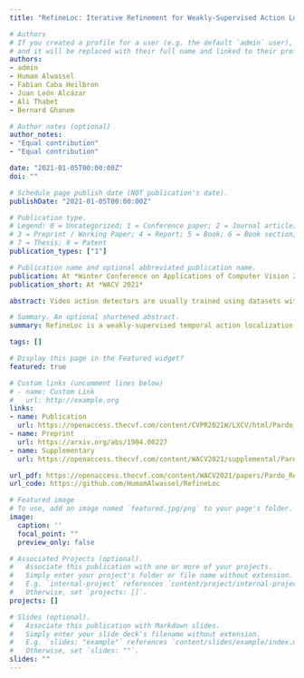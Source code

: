 ```yaml
---
title: "RefineLoc: Iterative Refinement for Weakly-Supervised Action Localization"

# Authors
# If you created a profile for a user (e.g. the default `admin` user), write the username (folder name) here 
# and it will be replaced with their full name and linked to their profile.
authors:
- admin
- Humam Alwassel
- Fabian Caba Heilbron
- Juan León Alcázar
- Ali Thabet
- Bernard Ghanem

# Author notes (optional)
author_notes:
- "Equal contribution"
- "Equal contribution"

date: "2021-01-05T00:00:00Z"
doi: ""

# Schedule page publish date (NOT publication's date).
publishDate: "2021-01-05T00:00:00Z"

# Publication type.
# Legend: 0 = Uncategorized; 1 = Conference paper; 2 = Journal article;
# 3 = Preprint / Working Paper; 4 = Report; 5 = Book; 6 = Book section;
# 7 = Thesis; 8 = Patent
publication_types: ["1"]

# Publication name and optional abbreviated publication name.
publication: At *Winter Conference on Applications of Computer Vision 2021*
publication_short: At *WACV 2021*

abstract: Video action detectors are usually trained using datasets with fully-supervised temporal annotations. Building such datasets is an expensive task. To alleviate this problem, recent methods have tried to leverage weak labeling, where videos are untrimmed and only a video-level label is available. In this paper, we propose RefineLoc, a novel weakly-supervised temporal action localization method. RefineLoc uses an iterative refinement approach by estimating and training on snippet-level pseudo ground truth at every iteration. We show the benefit of this iterative approach and present an extensive analysis of five different pseudo ground truth generators. We show the effectiveness of our model on two standard action datasets, ActivityNet v1.2 and THUMOS14. RefineLoc shows competitive results with the state-of-the-art in weakly-supervised temporal localization. Additionally, our iterative refinement process significantly improves the performance of two state-of-the-art methods, setting a new state-of-the-art on THUMOS14.

# Summary. An optional shortened abstract.
summary: RefineLoc is a weakly-supervised temporal action localization method. RefineLoc uses an iterative refinement approach by estimating and training on snippet-level pseudo ground truth at every iteration. Our method shows competitive results with the state-of-the-art in weakly-supervised temporal localization. Additionally, our iterative refinement process significantly improves the performance of two state-of-the-art methods, setting a new state-of-the-art on THUMOS14.

tags: []

# Display this page in the Featured widget?
featured: true

# Custom links (uncomment lines below)
# - name: Custom Link
#   url: http://example.org
links:
- name: Publication
  url: https://openaccess.thecvf.com/content/CVPR2021W/LXCV/html/Pardo_BAOD_Budget-Aware_Object_Detection_CVPRW_2021_paper.html
- name: Preprint
  url: https://arxiv.org/abs/1904.00227
- name: Supplementary 
  url: https://openaccess.thecvf.com/content/WACV2021/supplemental/Pardo_RefineLoc_Iterative_Refinement_WACV_2021_supplemental.pdf

url_pdf: https://openaccess.thecvf.com/content/WACV2021/papers/Pardo_RefineLoc_Iterative_Refinement_for_Weakly-Supervised_Action_Localization_WACV_2021_paper.pdf
url_code: https://github.com/HumamAlwassel/RefineLoc

# Featured image
# To use, add an image named `featured.jpg/png` to your page's folder. 
image:
  caption: ''
  focal_point: ""
  preview_only: false

# Associated Projects (optional).
#   Associate this publication with one or more of your projects.
#   Simply enter your project's folder or file name without extension.
#   E.g. `internal-project` references `content/project/internal-project/index.md`.
#   Otherwise, set `projects: []`.
projects: []

# Slides (optional).
#   Associate this publication with Markdown slides.
#   Simply enter your slide deck's filename without extension.
#   E.g. `slides: "example"` references `content/slides/example/index.md`.
#   Otherwise, set `slides: ""`.
slides: ""
---
```

